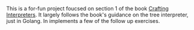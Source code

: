 This is a for-fun project foucsed on section 1 of the book [Crafting Interpreters](https://craftinginterpreters.com/). It largely follows the book's guidance on the tree interpreter, just in Golang. In implements a few of the follow up exercises.
